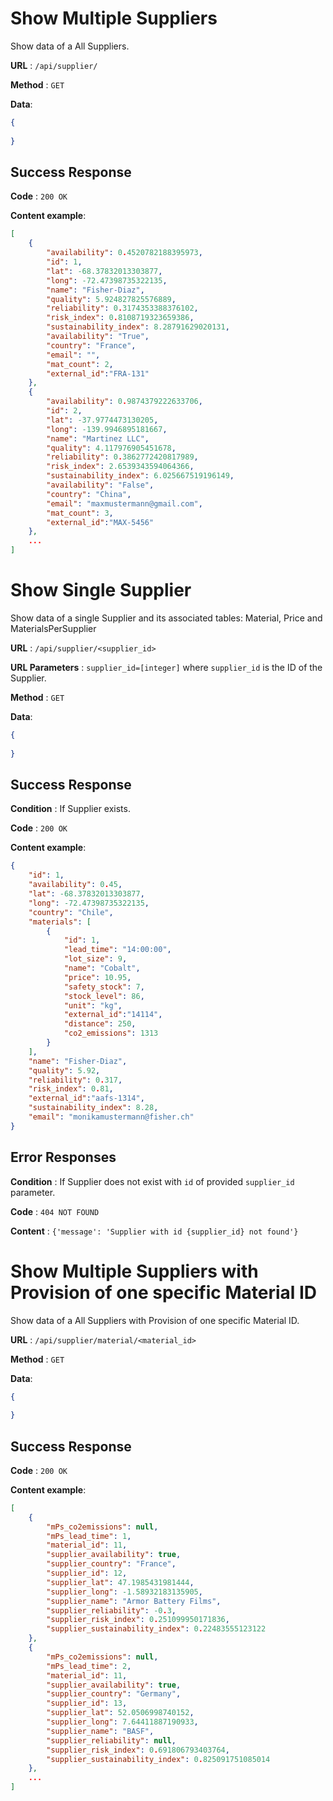 # Show Multiple Suppliers

Show data of a All Suppliers.

**URL** : `/api/supplier/`

**Method** : `GET`

**Data**: 

```json
{
    
}
```

## Success Response

**Code** : `200 OK`

**Content example**:

```json
[
    {
        "availability": 0.4520782188395973,
        "id": 1,
        "lat": -68.37832013303877,
        "long": -72.47398735322135,
        "name": "Fisher-Diaz",
        "quality": 5.924827825576889,
        "reliability": 0.3174353388376102,
        "risk_index": 0.8108719323659386,
        "sustainability_index": 8.28791629020131,
        "availability": "True",
        "country": "France",
        "email": "",
        "mat_count": 2,
        "external_id":"FRA-131"
    },
    {
        "availability": 0.9874379222633706,
        "id": 2,
        "lat": -37.9774473130205,
        "long": -139.9946895181667,
        "name": "Martinez LLC",
        "quality": 4.117976905451678,
        "reliability": 0.3862772420817989,
        "risk_index": 2.6539343594064366,
        "sustainability_index": 6.025667519196149,
        "availability": "False",
        "country": "China",
        "email": "maxmustermann@gmail.com",
        "mat_count": 3,
        "external_id":"MAX-5456"
    },
    ...
]
```

# Show Single Supplier

Show data of a single Supplier and its associated tables: Material, Price and MaterialsPerSupplier 

**URL** : `/api/supplier/<supplier_id>`

**URL Parameters** : `supplier_id=[integer]` where `supplier_id` is the ID of the Supplier.

**Method** : `GET`

**Data**: 

```json
{
    
}
```

## Success Response

**Condition** : If Supplier exists.

**Code** : `200 OK`

**Content example**:

```json
{
    "id": 1,
    "availability": 0.45,
    "lat": -68.37832013303877,
    "long": -72.47398735322135,
    "country": "Chile",
    "materials": [
        {
            "id": 1,
            "lead_time": "14:00:00",
            "lot_size": 9,
            "name": "Cobalt",
            "price": 10.95,
            "safety_stock": 7,
            "stock_level": 86,
            "unit": "kg",
            "external_id":"14114",
            "distance": 250,
            "co2_emissions": 1313
        }
    ],
    "name": "Fisher-Diaz",
    "quality": 5.92,
    "reliability": 0.317,
    "risk_index": 0.81,
    "external_id":"aafs-1314",
    "sustainability_index": 8.28,
    "email": "monikamustermann@fisher.ch"
}
```

## Error Responses

**Condition** : If Supplier does not exist with `id` of provided `supplier_id` parameter.

**Code** : `404 NOT FOUND`

**Content** : `{'message': 'Supplier with id {supplier_id} not found'}`

# Show Multiple Suppliers with Provision of one specific Material ID

Show data of a All Suppliers with Provision of one specific Material ID.

**URL** : `/api/supplier/material/<material_id>`

**Method** : `GET`

**Data**: 

```json
{
    
}
```

## Success Response

**Code** : `200 OK`

**Content example**:

```json
[
    {
        "mPs_co2emissions": null,
        "mPs_lead_time": 1,
        "material_id": 11,
        "supplier_availability": true,
        "supplier_country": "France",
        "supplier_id": 12,
        "supplier_lat": 47.1985431981444,
        "supplier_long": -1.58932183135905,
        "supplier_name": "Armor Battery Films",
        "supplier_reliability": -0.3,
        "supplier_risk_index": 0.251099950171836,
        "supplier_sustainability_index": 0.22483555123122
    },
    {
        "mPs_co2emissions": null,
        "mPs_lead_time": 2,
        "material_id": 11,
        "supplier_availability": true,
        "supplier_country": "Germany",
        "supplier_id": 13,
        "supplier_lat": 52.0506998740152,
        "supplier_long": 7.64411887190933,
        "supplier_name": "BASF",
        "supplier_reliability": null,
        "supplier_risk_index": 0.691806793403764,
        "supplier_sustainability_index": 0.825091751085014
    },
    ...
]
```
